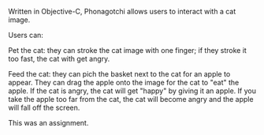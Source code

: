 Written in Objective-C, Phonagotchi allows users to interact with a cat image.

Users can: 

Pet the cat: they can stroke the cat image with one finger; if they stroke it too fast, the cat with get angry.

Feed the cat: they can pich the basket next to the cat for an apple to appear. 
              They can drag the apple onto the image for the cat to "eat" the apple.
              If the cat is angry, the cat will get "happy" by giving it an apple.
              If you take the apple too far from the cat, the cat will become angry and the apple will fall off the screen.

This was an assignment.
